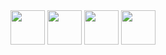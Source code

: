 <img src="https://cdn.jsdelivr.net/gh/devicons/devicon/icons/csharp/csharp-original.svg" style="width: 55px; height: 55px" />
<img src="https://cdn.jsdelivr.net/gh/devicons/devicon/icons/css3/css3-original.svg" style="width: 55px; height: 55px" />
<img src="https://cdn.jsdelivr.net/gh/devicons/devicon/icons/html5/html5-original.svg" style="width: 55px; height: 55px" />
<img src="https://cdn.jsdelivr.net/gh/devicons/devicon/icons/javascript/javascript-original.svg" style="width: 55px; height: 55px" />



